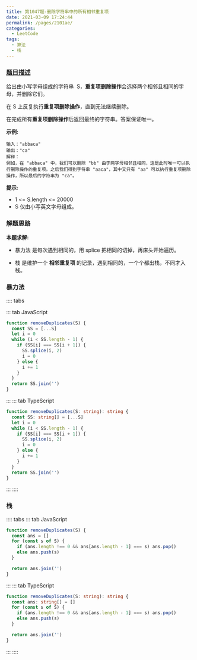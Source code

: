 ```yaml
---
title: 第1047题-删除字符串中的所有相邻重复项
date: 2021-03-09 17:24:44
permalink: /pages/2101ae/
categories:
  - LeetCode
tags:
  - 算法
  - 栈
---
```


### [题目描述](https://leetcode-cn.com/problems/remove-all-adjacent-duplicates-in-string/)

给出由小写字母组成的字符串  <span class="span-shadow">S</span>，**重复项删除操作**会选择两个相邻且相同的字母，并删除它们。

在 <span class="span-shadow">S</span> 上反复执行**重复项删除操作**，直到无法继续删除。

在完成所有**重复项删除操作**后返回最终的字符串。答案保证唯一。

<!-- more -->

**示例:**

```
输入："abbaca"
输出："ca"
解释：
例如，在 "abbaca" 中，我们可以删除 "bb" 由于两字母相邻且相同，这是此时唯一可以执行删除操作的重复项。之后我们得到字符串 "aaca"，其中又只有 "aa" 可以执行重复项删除操作，所以最后的字符串为 "ca"。
```

**提示:**

- <span class="span-shadow">1 <= S.length <= 20000</span>
- <span class="span-shadow">S</span> 仅由小写英文字母组成。

### 解题思路

**本题求解:**

- 暴力法 是每次遇到相同的，用 splice 把相同的切掉，再床头开始遍历。

- 栈 是维护一个 **相邻重复项** 的记录，遇到相同的，一个个都出栈，不同才入栈。

### 暴力法

:::: tabs

::: tab JavaScript

```JavaScript
function removeDuplicates(S) {
  const SS = [...S]
  let i = 0
  while (i < SS.length - 1) {
    if (SS[i] === SS[i + 1]) {
      SS.splice(i, 2)
      i = 0
    } else {
      i += 1
    }
  }
  return SS.join('')
}
```

:::
::: tab TypeScript

```TypeScript
function removeDuplicates(S: string): string {
  const SS: string[] = [...S]
  let i = 0
  while (i < SS.length - 1) {
    if (SS[i] === SS[i + 1]) {
      SS.splice(i, 2)
      i = 0
    } else {
      i += 1
    }
  }
  return SS.join('')
}
```

:::
::::

### 栈

:::: tabs
::: tab JavaScript

```JavaScript
function removeDuplicates(S) {
  const ans = []
  for (const s of S) {
    if (ans.length !== 0 && ans[ans.length - 1] === s) ans.pop()
    else ans.push(s)
  }

  return ans.join('')
}
```

:::
::: tab TypeScript

```TypeScript
function removeDuplicates(S: string): string {
  const ans: string[] = []
  for (const s of S) {
    if (ans.length !== 0 && ans[ans.length - 1] === s) ans.pop()
    else ans.push(s)
  }

  return ans.join('')
}
```

:::
::::
